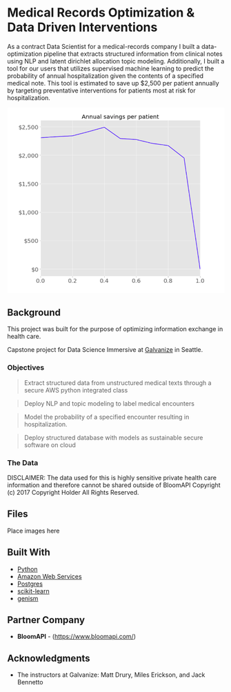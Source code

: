 # Medical Records Optimization & Data Driven Interventions

 As a contract Data Scientist for a medical-records company I built a data-optimization pipeline that extracts structured information from clinical notes using NLP and latent dirichlet allocation topic modeling. Additionally, I built a tool for our users that utilizes supervised machine learning to predict the probability of annual hospitalization given the contents of a specified medical note. This tool is estimated to save up $2,500 per patient annually by targeting preventative interventions for patients most at risk for hospitalization.

![Screenshot](profits-graph.png)

## Background
This project was built for the purpose of optimizing information exchange in health care.

Capstone project for Data Science Immersive at [Galvanize](https://www.galvanize.com/seattle/data-science|Galvanize) in Seattle.

### Objectives
>Extract structured data from unstructured medical texts through a secure AWS python integrated class

>Deploy NLP and topic modeling to label medical encounters

>Model the probability of a specified encounter resulting in hospitalization.

>Deploy structured database with models as sustainable secure software on cloud


###  The Data
DISCLAIMER: The data used for this is highly sensitive private health care information and therefore cannot be shared outside of BloomAPI  Copyright (c) 2017 Copyright Holder All Rights Reserved.  

## Files

Place images here

## Built With

* [Python](https://www.python.org/)
* [Amazon Web Services](https://aws.amazon.com/)
* [Postgres](https://www.postgresql.org/)
* [scikit-learn](http://scikit-learn.org/stable/)
* [genism](https://radimrehurek.com/gensim/)


## Partner Company

* **BloomAPI** - (https://www.bloomapi.com/)


## Acknowledgments

* The instructors at Galvanize: Matt Drury, Miles Erickson, and Jack Bennetto
